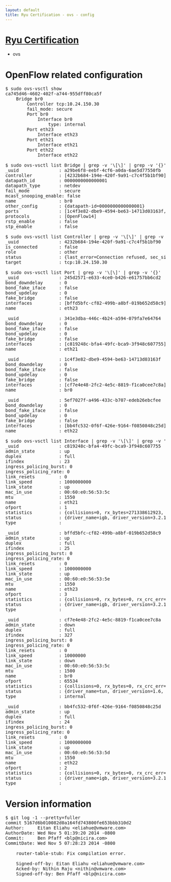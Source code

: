 ```yaml
---
layout: default
title: Ryu Certification - ovs - config
---
```

# [Ryu Certification](http://osrg.github.io/ryu/certification.html)
* ovs 

# OpenFlow related configuration
<pre>
$ sudo ovs-vsctl show
ca745d46-4602-402f-a744-955dff80ca5f
    Bridge br0
        Controller tcp:10.24.150.30
        fail_mode: secure
        Port br0
            Interface br0
                type: internal
        Port eth23
            Interface eth23
        Port eth21
            Interface eth21
        Port eth22
            Interface eth22

$ sudo ovs-vsctl list Bridge | grep -v '\[\]' | grep -v '{}'
_uuid               : a29be6f8-eebf-4cf6-a0da-6ae5d77550fb
controller          : [4232b684-194e-420f-9a91-c7c4f5b1bf90]
datapath_id         : 0000000000000001
datapath_type       : netdev
fail_mode           : secure
mcast_snooping_enable: false
name                : br0
other_config        : {datapath-id=0000000000000001}
ports               : [1c4f3e82-dbe9-4594-be63-14713d03163f, 245d2571-e633-4ce0-b426-e61757bb6cd2, 341e3dba-446c-4b24-a594-079fa7e64764, 5ef7027f-a496-433c-b707-edeb26ebcfee]
protocols           : [OpenFlow14]
rstp_enable         : false
stp_enable          : false

$ sudo ovs-vsctl list Controller | grep -v '\[\]' | grep -v '{}'
_uuid               : 4232b684-194e-420f-9a91-c7c4f5b1bf90
is_connected        : false
role                : other
status              : {last_error=Connection refused, sec_since_connect=852, sec_since_disconnect=2, state=BACKOFF}
target              : tcp:10.24.150.30

$ sudo ovs-vsctl list Port | grep -v '\[\]' | grep -v '{}'
_uuid               : 245d2571-e633-4ce0-b426-e61757bb6cd2
bond_downdelay      : 0
bond_fake_iface     : false
bond_updelay        : 0
fake_bridge         : false
interfaces          : [bffd5bfc-cf82-499b-a8bf-019b652d58c9]
name                : eth23

_uuid               : 341e3dba-446c-4b24-a594-079fa7e64764
bond_downdelay      : 0
bond_fake_iface     : false
bond_updelay        : 0
fake_bridge         : false
interfaces          : [c819248c-bfa4-49fc-bca9-3f948c607755]
name                : eth21

_uuid               : 1c4f3e82-dbe9-4594-be63-14713d03163f
bond_downdelay      : 0
bond_fake_iface     : false
bond_updelay        : 0
fake_bridge         : false
interfaces          : [cf7e4e48-2fc2-4e5c-8819-f1ca0cee7c8a]
name                : br0

_uuid               : 5ef7027f-a496-433c-b707-edeb26ebcfee
bond_downdelay      : 0
bond_fake_iface     : false
bond_updelay        : 0
fake_bridge         : false
interfaces          : [bb4fc532-0f6f-426e-9164-f0850848c25d]
name                : eth22

$ sudo ovs-vsctl list Interface | grep -v '\[\]' | grep -v '{}'
_uuid               : c819248c-bfa4-49fc-bca9-3f948c607755
admin_state         : up
duplex              : full
ifindex             : 23
ingress_policing_burst: 0
ingress_policing_rate: 0
link_resets         : 0
link_speed          : 1000000000
link_state          : up
mac_in_use          : 00:60:e0:56:53:5c
mtu                 : 1550
name                : eth21
ofport              : 1
statistics          : {collisions=0, rx_bytes=271338612923, rx_crc_err=0, rx_dropped=0, rx_errors=0, rx_frame_err=0, rx_over_err=0, rx_packets=181004613, tx_bytes=0, tx_dropped=0, tx_errors=0, tx_packets=0}
status              : {driver_name=igb, driver_version=3.2.10-k, firmware_version=2.10-9}
type                : 

_uuid               : bffd5bfc-cf82-499b-a8bf-019b652d58c9
admin_state         : up
duplex              : full
ifindex             : 25
ingress_policing_burst: 0
ingress_policing_rate: 0
link_resets         : 0
link_speed          : 1000000000
link_state          : up
mac_in_use          : 00:60:e0:56:53:5e
mtu                 : 1550
name                : eth23
ofport              : 3
statistics          : {collisions=0, rx_bytes=0, rx_crc_err=0, rx_dropped=0, rx_errors=0, rx_frame_err=0, rx_over_err=0, rx_packets=0, tx_bytes=14556990000, tx_dropped=0, tx_errors=0, tx_packets=9704660}
status              : {driver_name=igb, driver_version=3.2.10-k, firmware_version=2.10-9}
type                : 

_uuid               : cf7e4e48-2fc2-4e5c-8819-f1ca0cee7c8a
admin_state         : down
duplex              : full
ifindex             : 327
ingress_policing_burst: 0
ingress_policing_rate: 0
link_resets         : 0
link_speed          : 10000000
link_state          : down
mac_in_use          : 00:60:e0:56:53:5c
mtu                 : 1500
name                : br0
ofport              : 65534
statistics          : {collisions=0, rx_bytes=0, rx_crc_err=0, rx_dropped=0, rx_errors=0, rx_frame_err=0, rx_over_err=0, rx_packets=0, tx_bytes=0, tx_dropped=0, tx_errors=0, tx_packets=0}
status              : {driver_name=tun, driver_version=1.6, firmware_version=N/A}
type                : internal

_uuid               : bb4fc532-0f6f-426e-9164-f0850848c25d
admin_state         : up
duplex              : full
ifindex             : 24
ingress_policing_burst: 0
ingress_policing_rate: 0
link_resets         : 0
link_speed          : 1000000000
link_state          : up
mac_in_use          : 00:60:e0:56:53:5d
mtu                 : 1550
name                : eth22
ofport              : 2
statistics          : {collisions=0, rx_bytes=0, rx_crc_err=0, rx_dropped=0, rx_errors=0, rx_frame_err=0, rx_over_err=0, rx_packets=0, tx_bytes=160831249392, tx_dropped=0, tx_errors=0, tx_packets=107271464}
status              : {driver_name=igb, driver_version=3.2.10-k, firmware_version=2.10-9}
type                : 
</pre>

# Version information
<pre>
$ git log -1 --pretty=fuller
commit 5167d6b010082d0a164fd743800fe653bbb310d2
Author:     Eitan Eliahu &lt;eliahue@vmware.com&gt;
AuthorDate: Wed Nov 5 01:39:20 2014 -0800
Commit:     Ben Pfaff &lt;blp@nicira.com&gt;
CommitDate: Wed Nov 5 07:28:23 2014 -0800

    router-table-stub: Fix compilation error.
    
    Signed-off-by: Eitan Eliahu &lt;eliahue@vmware.com&gt;
    Acked-by: Nithin Raju &lt;nithin@vmware.com&gt;
    Signed-off-by: Ben Pfaff &lt;blp@nicira.com&gt;
</pre>
